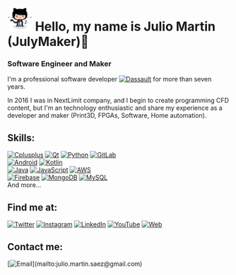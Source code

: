 # <a href="https://julymaker.github.io"><img src="https://raw.githubusercontent.com/JulyMaker/JulyMaker/main/julyM.png" width="56" height="56" /></a> Hello, my name is Julio Martin (JulyMaker)👋

### Software Engineer and Maker



I'm a professional software developer [![Dassault](https://img.shields.io/badge/Dassault-systèmes-005386?style=flat&logo=Dassault-systèmes&logoColor=white&labelColor=101010)]() for more than seven years.

In 2016 I was in NextLimit company, and I begin to create programming CFD content, but I'm an technology enthusiastic and share my experience as a developer and maker (Print3D, FPGAs, Software, Home automation).

## Skills:

[![Cplusplus](https://img.shields.io/badge/C++-00599C?style=for-the-badge&logo=c%2B%2B&logoColor=white&labelColor=101010)]()
[![Qt](https://img.shields.io/badge/Qt-41CD52?style=for-the-badge&logo=Qt&logoColor=white&labelColor=101010)]()
[![Python](https://img.shields.io/badge/Python-3776AB?style=for-the-badge&logo=Python&logoColor=white&labelColor=101010)]()
[![GitLab](https://img.shields.io/badge/GitLab-FCA121?style=for-the-badge&logo=GitLab&logoColor=white&labelColor=101010)]()
</br>
[![Android](https://img.shields.io/badge/Android-3DDC84?style=for-the-badge&logo=android&logoColor=white&labelColor=101010)]()
[![Kotlin](https://img.shields.io/badge/Kotlin-0095D5?style=for-the-badge&logo=kotlin&logoColor=white&labelColor=101010)]()
</br>
[![Java](https://img.shields.io/badge/Java-007396?style=for-the-badge&logo=java&logoColor=white&labelColor=101010)]()
[![JavaScript](https://img.shields.io/badge/JavaScript-F7DF1E?style=for-the-badge&logo=javascript&logoColor=white&labelColor=101010)]()
[![AWS](https://img.shields.io/badge/AWS-232F3E?style=for-the-badge&logo=amazon-aws&logoColor=white&labelColor=101010)]()
</br>
[![Firebase](https://img.shields.io/badge/Firebase-FFCA28?style=for-the-badge&logo=firebase&logoColor=white&labelColor=101010)]()
[![MongoDB](https://img.shields.io/badge/MongoDB-47A248?style=for-the-badge&logo=mongodb&logoColor=white&labelColor=101010)]()
[![MySQL](https://img.shields.io/badge/MySQL-4479A1?style=for-the-badge&logo=mysql&logoColor=white&labelColor=101010)]()
</br>
And more...

## Find me at:
[![Twitter](https://img.shields.io/badge/@JulioMartinSaez-1DA1F2?style=social&logo=Twitter&logoColor=blue&labelColor=101010)](https://twitter.com/JulioMartinSaez)
[![Instagram](https://img.shields.io/badge/@j.u.l.y.maker-E4405F?style=social&logo=instagram&logoColor=pink&labelColor=101010)](https://instagram.com/j.u.l.y.maker)
[![LinkedIn](https://img.shields.io/badge/juliomartinsaez-0077B5?style=social&logo=linkedin&logoColor=blue&labelColor=101010)](https://www.linkedin.com/in/julio-martin-saez)
[![YouTube](https://img.shields.io/badge/JulioMartinSaez-FF0000?style=social&logo=youtube&logoColor=red&labelColor=101010)](https://www.youtube.com/channel/UCeO27uemzX5y39FEk7XvEEQ)
[![Web](https://img.shields.io/badge/julymaker.github.io-14a1f0?style=social&logo=dev.to&logoColor=black&labelColor=101010)](https://julymaker.github.io)

## Contact me:
[![Email](https://img.shields.io/badge/juliomartinsaez@gmail.com-my_personal_email_(slow_response)-D14836?style=flat&logo=gmail&logoColor=white&labelColor=101010)](mailto:julio.martin.saez@gmail.com)

<!--
[![MyPublicInbox](https://img.shields.io/badge/MyPublicInbox-MESSAGE+COFFEE_(FAST_RESPONSE)_Thank_you!-orange?style=flat&logo=buy-me-a-coffee&logoColor=white&labelColor=101010)](https://mypublicinbox.com/julymaker)
</br>
</br>

-->

 

<!--
**JulyMaker/JulyMaker** is a ✨ _special_ ✨ repository because its `README.md` (this file) appears on your GitHub profile.

Here are some ideas to get you started:

- 🔭 I’m currently working on ...
- 🌱 I’m currently learning ...
- 👯 I’m looking to collaborate on ...
- 🤔 I’m looking for help with ...
- 💬 Ask me about ...
- 📫 How to reach me: ...
- 😄 Pronouns: ...
- ⚡ Fun fact: ...
-->
